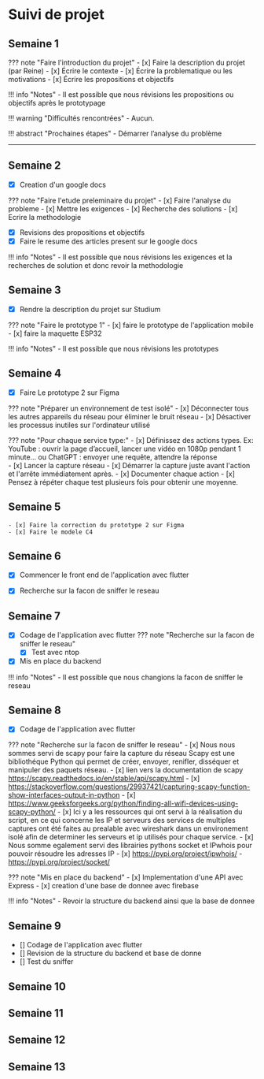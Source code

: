# Suivi de projet

## Semaine 1

??? note "Faire l'introduction du projet"
    - [x] Faire la description du projet (par Reine)
        - [x] Écrire le contexte
        - [x] Écrire la problematique ou les motivations
        - [x] Écrire les propositions et objectifs
       

!!! info "Notes"
    - Il est possible que nous révisions les propositions ou objectifs après le prototypage

!!! warning "Difficultés rencontrées"
    - Aucun.

!!! abstract "Prochaines étapes"
    - Démarrer l’analyse du problème

---

## Semaine 2

- [x] Creation d'un google docs 

??? note "Faire l'etude preleminaire du projet"
    - [x] Faire l'analyse du probleme 
    - [x] Mettre les exigences
    - [x] Recherche des solutions
    - [x] Ecrire la methodologie

 - [x] Revisions des propositions et objectifs 
 - [X] Faire le resume des articles present sur le google docs

!!! info "Notes"
    - Il est possible que nous révisions les exigences et la recherches de solution et donc revoir la methodologie

## Semaine 3

- [x] Rendre la description du projet sur Studium

??? note "Faire le prototype 1"
    - [x] faire le prototype de l'application mobile
    - [x] faire la maquette ESP32 

!!! info "Notes"
    - Il est possible que nous révisions les prototypes 
  



## Semaine 4

- [x] Faire Le prototype 2 sur Figma 

??? note "Préparer un environnement de test isolé"
       - [x] Déconnecter tous les autres appareils du réseau pour éliminer le bruit réseau
       - [x] Désactiver les processus inutiles sur l'ordinateur utilisé

??? note "Pour chaque service type:"
     - [x] Définissez des actions types. Ex: YouTube : ouvrir la page d’accueil, lancer une vidéo en 1080p pendant 1 minute… ou ChatGPT : envoyer une requête, attendre la réponse    
     - [x] Lancer la capture réseau
     - [x] Démarrer la capture juste avant l'action et l'arrête immédiatement après.
     - [x] Documenter chaque action
     - [x] Pensez à répéter chaque test plusieurs fois pour obtenir une moyenne.

## Semaine 5
    - [x] Faire la correction du prototype 2 sur Figma 
    - [x] Faire le modele C4 

## Semaine 6
- [x] Commencer le front end de l'application avec flutter
- [x] Recherche sur la facon de sniffer le reseau



## Semaine 7
- [x] Codage de l'application avec flutter
??? note "Recherche sur la facon de sniffer le reseau"
    - [x] Test avec ntop

- [x] Mis en place du backend

!!! info "Notes"
    - Il est possible que nous changions la facon de sniffer le reseau 
  


## Semaine 8
- [x] Codage de l'application avec flutter

??? note "Recherche sur la facon de sniffer le reseau"
    - [x] Nous nous sommes servi de scapy pour faire la capture du réseau 
        Scapy est une bibliothéque Python qui permet de créer, envoyer, renifler, disséquer et manipuler des paquets réseau.
    - [x] lien vers la documentation de scapy https://scapy.readthedocs.io/en/stable/api/scapy.html
    - [x] https://stackoverflow.com/questions/29937421/capturing-scapy-function-show-interfaces-output-in-python
    - [x] https://www.geeksforgeeks.org/python/finding-all-wifi-devices-using-scapy-python/
    - [x] Ici y a les ressources qui ont servi à la réalisation du script, en ce qui concerne les IP et serveurs des services de multiples captures ont été faites au prealable avec wireshark dans un environement isolé afin de determiner les serveurs et ip utilisés pour chaque service.
    - [x] Nous somme egalement servi des librairies pythons socket et IPwhois pour pouvoir résoudre les adresses IP
    - [x] https://pypi.org/project/ipwhois/ - https://pypi.org/project/socket/


??? note "Mis en place du backend"
    - [x] Implementation d'une API avec Express
    - [x] creation d'une base de donnee avec firebase


!!! info "Notes"
    - Revoir la structure du backend ainsi que la base de donnee 

## Semaine 9

- [] Codage de l'application avec flutter
- [] Revision de la structure du backend et base de donne
- [] Test du sniffer
## Semaine 10

## Semaine 11

## Semaine 12

## Semaine 13
